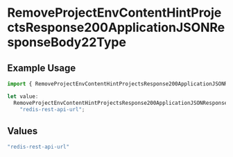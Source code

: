 # RemoveProjectEnvContentHintProjectsResponse200ApplicationJSONResponseBody22Type

## Example Usage

```typescript
import { RemoveProjectEnvContentHintProjectsResponse200ApplicationJSONResponseBody22Type } from "@vercel/sdk/models/removeprojectenvop.js";

let value:
  RemoveProjectEnvContentHintProjectsResponse200ApplicationJSONResponseBody22Type =
    "redis-rest-api-url";
```

## Values

```typescript
"redis-rest-api-url"
```